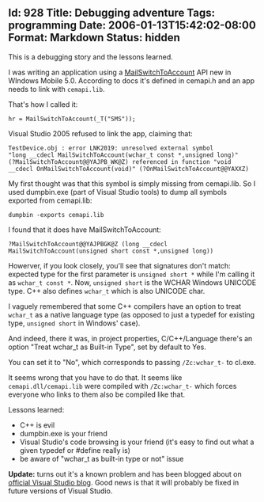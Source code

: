 Id: 928
Title: Debugging adventure
Tags: programming
Date: 2006-01-13T15:42:02-08:00
Format: Markdown
Status: hidden
--------------
This is a debugging story and the lessons learned.

I was writing an application using a
[MailSwitchToAccount](http://msdn.microsoft.com/library/default.asp?url=/library/en-us/mobilesdk5/html/wce51lrfmailswitchtoaccount.asp)
API new in WIndows Mobile 5.0. According to docs it's defined in
cemapi.h and an app needs to link with `cemapi.lib`.

That's how I called it:

```
hr = MailSwitchToAccount(_T("SMS"));
```

Visual Studio 2005 refused to link the app, claiming that:

```
TestDevice.obj : error LNK2019: unresolved external symbol
"long __cdecl MailSwitchToAccount(wchar_t const *,unsigned long)"
(?MailSwitchToAccount@@YAJPB_WK@Z) referenced in function "void
__cdecl OnMailSwitchToAccount(void)" (?OnMailSwitchToAccount@@YAXXZ)
```

My first thought was that this symbol is simply missing from cemapi.lib.
So I used dumpbin.exe (part of Visual Studio tools) to dump all symbols
exported from cemapi.lib:

```
dumpbin -exports cemapi.lib
```

I found that it does have MailSwitchToAccount:

```
?MailSwitchToAccount@@YAJPBGK@Z (long __cdecl
MailSwitchToAccount(unsigned short const *,unsigned long))
```

Howerver, if you look closely, you'll see that signatures don't match:
expected type for the first parameter is `unsigned short *` while I'm
calling it as `wchar_t const *`. Now, `unsigned short` is the WCHAR
Windows UNICODE type. C++ also defines `wchar_t` which is also UNICODE
char.

I vaguely remembered that some C++ compilers have an option to treat
`wchar_t` as a native language type (as opposed to just a typedef for
existing type, `unsigned short` in Windows' case).

And indeed, there it was, in project properties, C/C++/Language there's an option "Treat
wchar_t as Built-in Type", set by default to Yes.

You can set it to "No", which corresponds to passing `/Zc:wchar_t-` to cl.exe.

It seems wrong that you have to do that. It seems like
`cemapi.dll/cemapi.lib` were compiled with `/Zc:wchar_t-` which forces
everyone who links to them also be compiled like that.

Lessons learned:

-   C++ is evil
-   dumpbin.exe is your friend
-   Visual Studio's code browsing is your friend (it's easy to find out
    what a given typedef or \#define really is)
-   be aware of "wchar\_t as built-in type or not" issue


**Update:** turns out it's a known problem and has been blogged about on [official Visual Studio
blog](http://blogs.msdn.com/vsdteam/archive/2005/11/16/linker_error_lnk2019_lnk2001.aspx). Good news is that it will probably be fixed in future versions of Visual Studio.
